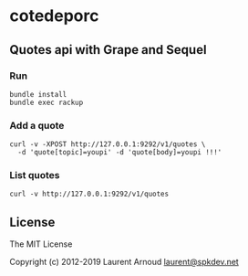 # cotedeporc

## Quotes api with Grape and Sequel

### Run

```
bundle install
bundle exec rackup
```

### Add a quote

```
curl -v -XPOST http://127.0.0.1:9292/v1/quotes \
  -d 'quote[topic]=youpi' -d 'quote[body]=youpi !!!'
```

### List quotes

```
curl -v http://127.0.0.1:9292/v1/quotes
```

## License

The MIT License

Copyright (c) 2012-2019 Laurent Arnoud <laurent@spkdev.net>
